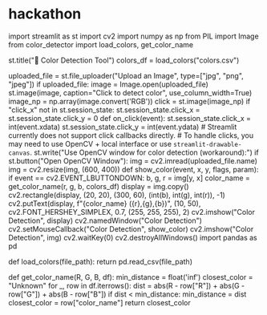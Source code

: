 # hackathon
import streamlit as st
import cv2
import numpy as np
from PIL import Image
from color_detector import load_colors, get_color_name

st.title("🎨 Color Detection Tool")
colors_df = load_colors("colors.csv")

uploaded_file = st.file_uploader("Upload an Image", type=["jpg", "png", "jpeg"])
if uploaded_file:
    image = Image.open(uploaded_file)
    st.image(image, caption="Click to detect color", use_column_width=True)
    image_np = np.array(image.convert('RGB'))
    click = st.image(image_np)
if "click_x" not in st.session_state:
      st.session_state.click_x = st.session_state.click_y = 0
      def on_click(event):
      st.session_state.click_x = int(event.xdata)
      st.session_state.click_y = int(event.ydata)
      # Streamlit currently does not support click callbacks directly. 
    # To handle clicks, you may need to use OpenCV + local interface or use `streamlit-drawable-canvas`.
    st.write("Use OpenCV window for color detection (workaround):")
    if st.button("Open OpenCV Window"):
        img = cv2.imread(uploaded_file.name)
        img = cv2.resize(img, (600, 400))
        def show_color(event, x, y, flags, param):
        if event == cv2.EVENT_LBUTTONDOWN:
        b, g, r = img[y, x]
        color_name = get_color_name(r, g, b, colors_df)
        display = img.copy()
        cv2.rectangle(display, (20, 20), (300, 60), (int(b), int(g), int(r)), -1)
        cv2.putText(display, f"{color_name} ({r},{g},{b})", (10, 50),
        cv2.FONT_HERSHEY_SIMPLEX, 0.7, (255, 255, 255), 2)
        cv2.imshow("Color Detection", display)
        cv2.namedWindow("Color Detection")
        cv2.setMouseCallback("Color Detection", show_color)
        cv2.imshow("Color Detection", img)
        cv2.waitKey(0)
        cv2.destroyAllWindows()
import pandas as pd

def load_colors(file_path):
    return pd.read_csv(file_path)

def get_color_name(R, G, B, df):
    min_distance = float('inf')
    closest_color = "Unknown"
    for _, row in df.iterrows():
        dist = abs(R - row["R"]) + abs(G - row["G"]) + abs(B - row["B"])
        if dist < min_distance:
            min_distance = dist
            closest_color = row["color_name"]
    return closest_color
